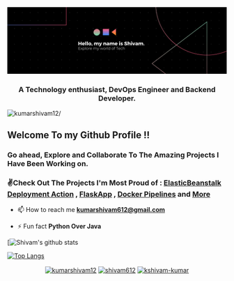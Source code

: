 <img align="centre" src="https://raw.githubusercontent.com/kumarshivam12/kumarshivam12/master/Shivam.png" />
<h3 align="center">A Technology enthusiast, DevOps Engineer and Backend Developer.</h3>
<p align="left"> <img src=https://komarev.com/ghpvc/?username=kumarshivam12 alt=kumarshivam12/> </p>


## Welcome To my Github Profile !!
### Go ahead, Explore and Collaborate To The Amazing Projects I Have Been Working on.
### ✌Check Out The Projects I'm Most Proud of : [ElasticBeanstalk Deployment Action](https://github.com/kumarshivam12/Aws-ElasticBeanstalk) , [FlaskApp](https://github.com/kumarshivam12/flaskapp) , [Docker Pipelines](https://github.com/kumarshivam12/cicd-pileline) and [More](https://github.com/kumarshivam12?tab=repositories)


- 📫 How to reach me **kumarshivam612@gmail.com**

- ⚡ Fun fact **Python Over Java**



[![Shivam's github stats](https://github-readme-stats.vercel.app/api?username=kumarshivam12&show_icons=true&theme=dracula)

[![Top Langs](https://github-readme-stats.vercel.app/api/top-langs/?username=kumarshivam12)](https://github.com/anuraghazra/github-readme-stats)



<p align="center">
<a href=https://dev.to/kumarshivam12 target="blank"><img align="center" src=https://cdn.jsdelivr.net/npm/simple-icons@3.0.1/icons/dev-dot-to.svg alt="kumarshivam12" height="20" width="20" /></a>
<a href=https://twitter.com/shivam612 target="blank"><img align="center" src=https://cdn.jsdelivr.net/npm/simple-icons@3.0.1/icons/twitter.svg alt="shivam612" height="20" width="20" /></a>
<a href=https://linkedin.com/in/kshivam-kumar target="blank"><img align="center" src=https://cdn.jsdelivr.net/npm/simple-icons@3.0.1/icons/linkedin.svg alt="kshivam-kumar" height="20" width="20" /></a>
</p>

